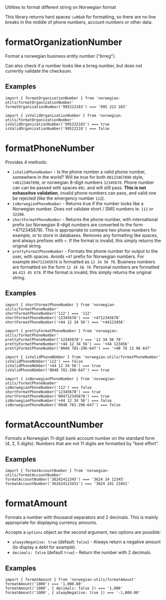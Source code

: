 Utilities to format different string on Norwegian format

This library returns hard spaces `\u00a0` for formatting, so there are no line breaks in the middle of phone numbers, account numbers or other data.

# formatOrganizationNumber

Format a norwegian business entity number ("brreg").

Can also check if a number looks like a brreg number, but does not currently validate the checksum.

## Examples

    import { formatOrganizationNumber } from 'norwegian-utils/formatOrganizationNumber'
    formatOrganizationNumber('995222183') === '995 222 183'

    import { isValidOrganizationNumber } from 'norwegian-utils/formatOrganizationNumber'
    isValidOrganizationNumber('995222183') === true
    isValidOrganizationNumber('99522218') === false

# formatPhoneNumber

Provides 4 methods:

- `isValidPhoneNumber` - Is the phone number a valid phone number, somewhere in the world? Will be true for both `00123467890` style, `+46123467890`, or norwegian 8-digit numbers `12345678`. Phone number can can be passed with spaces etc. and will still pass. **This is not exhausitve validation**, invalid phone numbers can pass, and valid one be rejected (like the emergency number `112`).
- `isNorwegianPhoneNumber` - Returns true if the number looks like a Norwegian number. Does not validate short / SMS numbers ie. `112` or `32200`.
- `shortFormatPhoneNumber` - Returns the phone number, with international prefix (so Norwegian 8-digit numbers are converted to the form +4712345678). This is appropriate to compare two phone numbers for example, or to store in databases. Removes any formatting like spaces, and always prefixes with `+`. If the format is invalid, this simply returns the original string.
- `prettyFormatPhoneNumber` - Formats the phone number for output to the user, with spaces. Avoids `+47` prefix for Norwegian numbers. For example `004712345678` is formatted as `12 34 56 78`. Business numbers are formatted on the form `12 34 56 78`. Personal numbers are formatted as `423 45 678`. If the format is invalid, this simply returns the original string.

## Examples

    import { shortFormatPhoneNumber } from 'norwegian-utils/formatPhoneNumber'
    shortFormatPhoneNumber('112') === '112'
    shortFormatPhoneNumber('12345678') === '+4712345678'
    shortFormatPhoneNumber('+44 12 34 56') === '+44123456'

    import { prettyFormatPhoneNumber } from 'norwegian-utils/formatPhoneNumber'
    prettyFormatPhoneNumber('12345678') === '12 34 56 78'
    prettyFormatPhoneNumber('+44 12 34 56') === '+44 123456'
    prettyFormatPhoneNumber('0048 781-296-647') === '+48 78 12 96 647'

    import { isValidPhoneNUmber } from 'norwegian-utils/formatPhoneNumber'
    isValidPhoneNUmber('112') === false
    isValidPhoneNUmber('+44 12 34 56') === true
    isValidPhoneNUmber('0048 781-296-647') === true

    import { isNorwegianPhoneNumber } from 'norwegian-utils/formatPhoneNumber'
    isNorwegianPhoneNumber('112') === false
    shortFormatPhoneNumber('12345678') === true
    shortFormatPhoneNumber('004712345678') === true
    isNorwegianPhoneNumber('+44 12 34 56') === false
    isNorwegianPhoneNumber('0048 781-296-647') === false

# formatAccountNumber

Formats a Norwegian 11-digit bank account number on the standard form (4, 2, 5 digits). Numbers that are not 11 digits are formatted by "best effort".

## Examples

    import { formatAccountNumber } from 'norwegian-utils/formatAccountNumber'
    formatAccountNumber('36242412345') === '3624 24 12345'
    formatAccountNumber('362424123451') === '3624 241 23451'

# formatAmount

Formats a number with thousand separators and 2 decimals. This is mainly appropriate for displaying currency amounts.

Accepts a `options` object as the second argument, two options are possible:

- `alwaysNegative: true` (default: `false`) - Always return a negative amount (to display a debt for example).
- `decimals: false` (default `true`) - Return the number with 2 decimals.

## Examples

    import { formatAmount } from 'norwegian-utils/formatAmount'
    formatAmount('1000') === '1,000.00'
    formatAmount('1000', { decimals: false }) === '1,000'
    formatAmount('1000', { alwayNegative: true }) === '-1,000.00'
